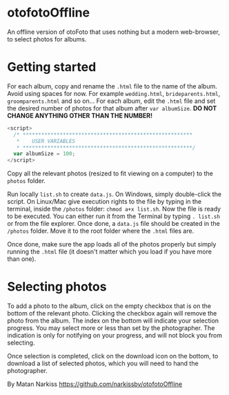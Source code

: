 # otofotoOffline
An offline version of otoFoto that uses nothing but a modern web-browser, to select photos for albums.

# Getting started
For each album, copy and rename the `.html` file to the name of the album. Avoid using spaces for now. For example `wedding.html`, `brideparents.html`, `groomparents.html` and so on...
For each album, edit the `.html` file and set the desired number of photos for that album after `var albumSize`. **DO NOT CHANGE ANYTHING OTHER THAN THE NUMBER!**
```javascript
<script>
  /* *******************************************************
   *	USER VARIABLES
   * *******************************************************/
  var albumSize = 100;
</script>
```
Copy all the relevant photos (resized to fit viewing on a computer) to the `photos` folder.

Run locally `list.sh` to create `data.js`. On Windows, simply double-click the script. On Linux/Mac give execution rights to the file by typing in the terminal, inside the `/photos` folder: `chmod a+x list.sh`. Now the file is ready to be executed. You can either run it from the Terminal by typing `. list.sh` or from the file explorer. Once done, a `data.js` file should be created in the `/photos` folder. Move it to the root folder where the `.html` files are.

Once done, make sure the app loads all of the photos properly but simply running the `.html` file (it doesn't matter which you load if you have more than one).

# Selecting photos
To add a photo to the album, click on the empty checkbox that is on the bottom of the relevant photo. Clicking the checkbox again will remove the photo from the album. The index on the bottom will indicate your selection progress. You may select more or less than set by the photographer. The indication is only for notifying on your progress, and will not block you from selecting.

Once selection is completed, click on the download icon on the bottom, to download a list of selected photos, which you will need to hand the photographer.

By Matan Narkiss https://github.com/narkissbv/otofotoOffline
